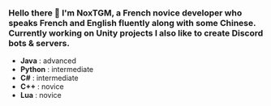 ### Hello there 👋 I'm NoxTGM, a French novice developer who speaks French and English fluently along with some Chinese. Currently working on Unity projects I also like to create Discord bots & servers.
 
- **Java** : advanced
- **Python** : intermediate
- **C#** : intermediate
- **C++** : novice
- **Lua** : novice
